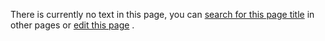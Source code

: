 There is currently no text in this page, you can
 [search for this page title](http://ontologydesignpatterns.org/wiki/Special:Search/Inverse "Special:Search/Inverse") 
 in other pages or
 [edit this page](http://ontologydesignpatterns.org/wiki/index.php?title=Submissions:Inverse&action=edit "http://ontologydesignpatterns.org/wiki/index.php?title=Submissions:Inverse&action=edit") 
 .